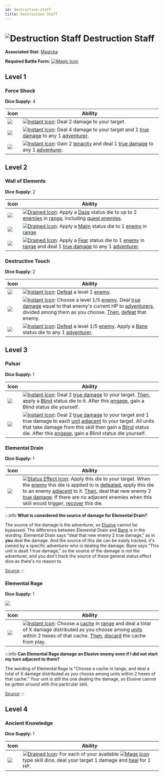 ```yaml
---
id: destruction-staff
title: Destruction Staff
---
```


# <img src="/icons/skills/destruction-staff/icon.png" alt="Destruction Staff" className="icon-svg" /> Destruction Staff

**Associated Stat:** [Magicka](/docs/adventurer/stats/magicka)

**Required Battle Form:** [<img src="/icons/magic.svg" alt="Magic Icon" className="icon-svg" />](/docs/battles/battle-forms/magic)

## Level 1

### Force Shock

**Dice Supply:** 4

| Icon                                                                                   | Ability                                                                                                                                                                                                                                               |
| -------------------------------------------------------------------------------------- | ----------------------------------------------------------------------------------------------------------------------------------------------------------------------------------------------------------------------------------------------------- |
| <img src="/icons/skills/destruction-staff/force-shock-1.png" className="skill-icon" /> | [<img src="/icons/instant.svg" alt="Instant Icon" className="icon-svg" />](/docs/glossary/instant): Deal 2 damage to your target.                                                                                                                     |
| <img src="/icons/skills/destruction-staff/force-shock-2.png" className="skill-icon" /> | [<img src="/icons/instant.svg" alt="Instant Icon" className="icon-svg" />](/docs/glossary/instant): Deal 4 damage to your target and 1 [true damage](/docs/glossary/true-damage) to any 1 [adventurer](/docs/glossary/adventurer).                    |
| <img src="/icons/skills/destruction-staff/force-shock-3.png" className="skill-icon" /> | [<img src="/icons/instant.svg" alt="Instant Icon" className="icon-svg" />](/docs/glossary/instant): Gain 2 [tenacity](/docs/glossary/tenacity) and deal 1 [true damage](/docs/glossary/true-damage) to any 1 [adventurer](/docs/glossary/adventurer). |

## Level 2

### Wall of Elements

**Dice Supply:** 2

| Icon                                                                                        | Ability                                                                                                                                                                                                                                                                                                                                     |
| ------------------------------------------------------------------------------------------- | ------------------------------------------------------------------------------------------------------------------------------------------------------------------------------------------------------------------------------------------------------------------------------------------------------------------------------------------- |
| <img src="/icons/skills/destruction-staff/wall-of-elements-1.png" className="skill-icon" /> | [<img src="/icons/drained.svg" alt="Drained Icon" className="icon-svg" />](/docs/glossary/drained): Apply a [Daze](/docs/battles/status-effects/daze) status die to up to 2 [enemies](/docs/glossary/enemy) in [range](/docs/glossary/range), including [quest enemies](/docs/glossary/quest-unit).                                         |
| <img src="/icons/skills/destruction-staff/wall-of-elements-2.png" className="skill-icon" /> | [<img src="/icons/drained.svg" alt="Drained Icon" className="icon-svg" />](/docs/glossary/drained): Apply a [Maim](/docs/battles/status-effects/maim) status die to 1 [enemy](/docs/glossary/enemy) in [range](/docs/glossary/range).                                                                                                       |
| <img src="/icons/skills/destruction-staff/wall-of-elements-3.png" className="skill-icon" /> | [<img src="/icons/drained.svg" alt="Drained Icon" className="icon-svg" />](/docs/glossary/drained): Apply a [Fear](/docs/battles/status-effects/fear) status die to 1 [enemy](/docs/glossary/enemy) in [range](/docs/glossary/range) and deal 1 [true damage](/docs/glossary/true-damage) to any 1 [adventurer](/docs/glossary/adventurer). |

### Destructive Touch

**Dice Supply:** 2

| Icon                                                                                         | Ability                                                                                                                                                                                                                                                                                                                                                                                         |
| -------------------------------------------------------------------------------------------- | ----------------------------------------------------------------------------------------------------------------------------------------------------------------------------------------------------------------------------------------------------------------------------------------------------------------------------------------------------------------------------------------------- |
| <img src="/icons/skills/destruction-staff/destructive-touch-1.png" className="skill-icon" /> | [<img src="/icons/instant.svg" alt="Instant Icon" className="icon-svg" />](/docs/glossary/instant): [Defeat](/docs/glossary/defeated) a level 1 [enemy](/docs/glossary/enemy).                                                                                                                                                                                                                  |
| <img src="/icons/skills/destruction-staff/destructive-touch-2.png" className="skill-icon" /> | [<img src="/icons/instant.svg" alt="Instant Icon" className="icon-svg" />](/docs/glossary/instant): Choose a level 1/5 [enemy](/docs/glossary/enemy). Deal [true damage](/docs/glossary/true-damage) equal to that enemy's current HP to [adventurers](/docs/glossary/adventurer), divided among them as you choose. [Then](/docs/glossary/then), [defeat](/docs/glossary/defeated) that enemy. |
| <img src="/icons/skills/destruction-staff/destructive-touch-3.png" className="skill-icon" /> | [<img src="/icons/instant.svg" alt="Instant Icon" className="icon-svg" />](/docs/glossary/instant): [Defeat](/docs/glossary/defeated) a level 1/5 [enemy](/docs/glossary/enemy). Apply a [Bane](/docs/battles/status-effects/bane) status die to any 1 [adventurer](/docs/glossary/adventurer).                                                                                                 |

## Level 3

### Pulsar

**Dice Supply:** 1

| Icon                                                                              | Ability                                                                                                                                                                                                                                                                                                                                                                                                                                                                                   |
| --------------------------------------------------------------------------------- | ----------------------------------------------------------------------------------------------------------------------------------------------------------------------------------------------------------------------------------------------------------------------------------------------------------------------------------------------------------------------------------------------------------------------------------------------------------------------------------------- |
| <img src="/icons/skills/destruction-staff/pulsar-1.png" className="skill-icon" /> | [<img src="/icons/instant.svg" alt="Instant Icon" className="icon-svg" />](/docs/glossary/instant): Deal 2 [true damage](/docs/glossary/true-damage) to your target. [Then](/docs/glossary/then), apply a [Blind](/docs/battles/status-effects/blind) status die to it. After this [engage](/docs/battles/adventurer-turn/engage), gain a Blind status die yourself.                                                                                                                      |
| <img src="/icons/skills/destruction-staff/pulsar-2.png" className="skill-icon" /> | [<img src="/icons/instant.svg" alt="Instant Icon" className="icon-svg" />](/docs/glossary/instant): Deal 2 [true damage](/docs/glossary/true-damage) to your target and 1 true damage to each [unit](/docs/glossary/unit) [adjacent](/docs/glossary/adjacent) to your target. All units that take damage from this skill then gain a [Blind](/docs/battles/status-effects/blind) status die. After this [engage](/docs/battles/adventurer-turn/engage), gain a Blind status die yourself. |

### Elemental Drain

**Dice Supply:** 1

| Icon                                                                                     | Ability                                                                                                                                                                                                                                                                                                                                                                                                                                                                                                                                    |
| ---------------------------------------------------------------------------------------- | ------------------------------------------------------------------------------------------------------------------------------------------------------------------------------------------------------------------------------------------------------------------------------------------------------------------------------------------------------------------------------------------------------------------------------------------------------------------------------------------------------------------------------------------ |
| <img src="/icons/skills/destruction-staff/elemental-drain.png" className="skill-icon" /> | [<img src="/icons/status-effect.svg" alt="Status Effect Icon" className="icon-svg" />](/docs/glossary/status-effect): Apply this die to your target. When the [enemy](/docs/glossary/enemy) this die is applied to is [defeated](/docs/glossary/defeated), apply this die to an enemy [adjacent](/docs/glossary/adjacent) to it. [Then](/docs/glossary/then), deal that new enemy 2 [true damage](/docs/glossary/true-damage). If there are no adjacent enemies when this skill would trigger, [recover](/docs/glossary/recover) this die. |

:::info
**What is considered the source of damage for Elemental Drain?**

The source of the damage is the adventurer, so [Elusive](/docs/battles/enemy-skills/elusive) cannot be bypassed. The difference between Elemental Drain and [Bane](/docs/battles/status-effects/bane) is in the wording. Elemental Drain says "deal that new enemy 2 true damage," as in **you** deal the damage. And the source of this die can be easily tracked, it's owned by a specific adventurer who is dealing the damage. Bane says "This unit is dealt 1 true damage," so the source of the damage is not the adventurer, and you don't track the source of these general status effect dice as there's no reason to.

<a href="https://discord.com/channels/273472391403798528/1361396124782694450/1387183203730587790" target="_blank">Source</a>
:::

### Elemental Rage

**Dice Supply:** 1

<img src="/icons/skills/destruction-staff/elemental-rage-all-results.png" className="skill-icon" />

| Icon                                                                                    | Ability                                                                                                                                                                                                                                                                                                                                                                                 |
| --------------------------------------------------------------------------------------- | --------------------------------------------------------------------------------------------------------------------------------------------------------------------------------------------------------------------------------------------------------------------------------------------------------------------------------------------------------------------------------------- |
| <img src="/icons/skills/destruction-staff/elemental-rage.png" className="skill-icon" /> | [<img src="/icons/instant.svg" alt="Instant Icon" className="icon-svg" />](/docs/glossary/instant): Choose a [cache](/docs/glossary/cache) in [range](/docs/glossary/range) and deal a total of X damage distributed as you choose among [units](/docs/glossary/unit) within 2 hexes of that cache. [Then](/docs/glossary/then), [discard](/docs/glossary/discard) the cache from play. |

:::info
**Can Elemental Rage damage an Elusive enemy even if I did not start my turn adjacent to them?**

The wording of Elemental Rage is "Choose a cache in range, and deal a total of X damage distributed as you choose among units within 2 hexes of that cache." Your unit is still the one dealing the damage, so Elusive cannot be gotten around with this particular skill.

<a href="https://boardgamegeek.com/thread/3451904/article/45579652#45579652" target="_blank">Source</a>
:::

## Level 4

### Ancient Knowledge

**Dice Supply:** 1

| Icon                                                                                       | Ability                                                                                                                                                                                                                                                                                                                         |
| ------------------------------------------------------------------------------------------ | ------------------------------------------------------------------------------------------------------------------------------------------------------------------------------------------------------------------------------------------------------------------------------------------------------------------------------- |
| <img src="/icons/skills/destruction-staff/ancient-knowledge.png" className="skill-icon" /> | [<img src="/icons/drained.svg" alt="Drained Icon" className="icon-svg" />](/docs/glossary/drained): For each of your available [<img src="/icons/mage.svg" alt="Mage Icon" className="icon-svg" />](/docs/adventurer/skill-lines/mage/) type skill dice, deal your target 1 damage and [heal](/docs/glossary/healing) for 1 HP. |

